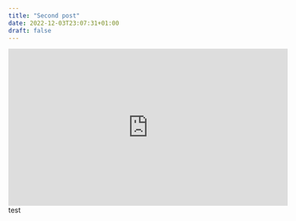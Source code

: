 ```yaml
---
title: "Second post"
date: 2022-12-03T23:07:31+01:00
draft: false
---
```

<iframe width="560" height="315" src="https://www.youtube.com/embed/V1RPi2MYptM" title="YouTube video player" frameborder="0" allow="accelerometer; autoplay; clipboard-write; encrypted-media; gyroscope; picture-in-picture" allowfullscreen></iframe>
test
